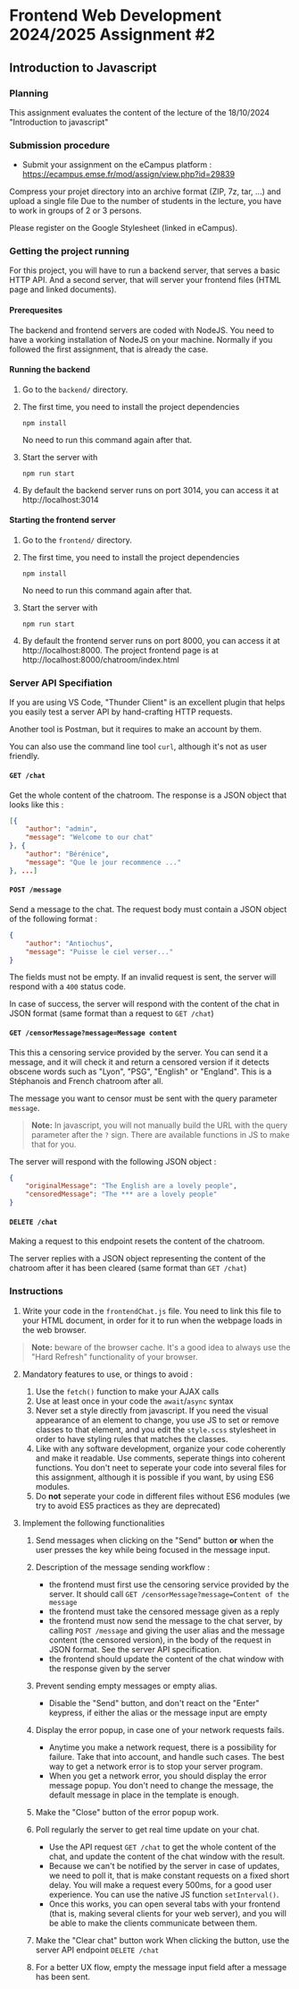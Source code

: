 # Frontend Web Development 2024/2025 Assignment #2
## Introduction to Javascript

### Planning

This assignment evaluates the content of the lecture of the 18/10/2024 "Introduction to
javascript"

### Submission procedure

- Submit your assignment on the eCampus platform : https://ecampus.emse.fr/mod/assign/view.php?id=29839

Compress your projet directory into an archive format (ZIP, 7z, tar, ...) and upload a single file
Due to the number of students in the lecture, you have to work in groups of 2 or 3 persons.

Please register on the Google Stylesheet (linked in eCampus).

### Getting the project running

For this project, you will have to run a backend server, that serves a basic HTTP API.
And a second server, that will server your frontend files (HTML page and linked documents).

#### Prerequesites

The backend and frontend servers are coded with NodeJS. You need to have a working
installation of NodeJS on your machine. Normally if you followed the first assignment,
that is already the case.

#### Running the backend

1. Go to the `backend/` directory. 
2. The first time, you need to install the project dependencies

    ```
    npm install
    ```

    No need to run this command again after that.

3. Start the server with

    ```
    npm run start
    ```

4. By default the backend server runs on port 3014, you can access it at http://localhost:3014

#### Starting the frontend server

1. Go to the `frontend/` directory. 
2. The first time, you need to install the project dependencies

    ```
    npm install
    ```

    No need to run this command again after that.

3. Start the server with

    ```
    npm run start
    ```

4. By default the frontend server runs on port 8000, you can access it at http://localhost:8000.
   The project frontend page is at http://localhost:8000/chatroom/index.html


### Server API Specifiation

If you are using VS Code, "Thunder Client" is an excellent plugin that helps you easily
test a server API by hand-crafting HTTP requests.

Another tool is Postman, but it requires to make an account by them.

You can also use the command line tool `curl`, although it's not as user friendly.

#### `GET /chat`

Get the whole content of the chatroom. The response is a JSON object that looks like this :

```json
[{
    "author": "admin",
    "message": "Welcome to our chat"
}, {
    "author": "Bérénice",
    "message": "Que le jour recommence ..."
}, ...]
```

#### `POST /message`

Send a message to the chat. The request body must contain a JSON object
of the following format : 

```json
{
    "author": "Antiochus",
    "message": "Puisse le ciel verser..."
}
```

The fields must not be empty. If an invalid request is sent, the server
will respond with a `400` status code.

In case of success, the server will respond with the content of the chat
in JSON format (same format than a request to `GET /chat`)

#### `GET /censorMessage?message=Message content`

This this a censoring service provided by the server. You can send it a message,
and it will check it and return a censored version if it detects obscene words
such as "Lyon", "PSG", "English" or "England". This is a Stéphanois and French 
chatroom after all.

The message you want to censor must be sent with the query parameter `message`.

> **Note:** In javascript, you will not manually build the URL with the query
> parameter after the `?` sign. There are available functions in JS to make that for you.

The server will respond with the following JSON object :

```json
{
    "originalMessage": "The English are a lovely people", 
    "censoredMessage": "The *** are a lovely people"
}
```

#### `DELETE /chat`

Making a request to this endpoint resets the content of the chatroom. 
 
The server replies with a JSON object representing the content of the chatroom
after it has been cleared (same format than `GET /chat`)

### Instructions

1. Write your code in the `frontendChat.js` file. You need to link this file to your HTML document, in order for it to run when the webpage loads in the web browser.

> **Note:** beware of the browser cache. It's a good idea to always use the "Hard Refresh" functionality of your browser.

2. Mandatory features to use, or things to avoid :

    1. Use the `fetch()` function to make your AJAX calls
    2. Use at least once in your code the `await`/`async` syntax
    3. Never set a style directly from javascript. If you need the visual appearance
       of an element to change, you use JS to set or remove classes to that element, 
       and you edit the `style.scss` stylesheet in order to have styling rules that
       matches the classes.
    4. Like with any software development, organize your code coherently and make it readable.
       Use comments, seperate things into coherent functions. You don't neet to seperate
       your code into several files for this assignment, although it is possible if you
       want, by using ES6 modules.
    5. Do **not** seperate your code in different files without ES6 modules
    (we try to avoid ES5 practices as they are deprecated)
    

3. Implement the following functionalities

    1. Send messages when clicking on the "Send" button **or** when the user presses
    the <Enter> key while being focused in the message input.

    2. Description of the message sending workflow :

        - the frontend must first use the censoring service provided by the server. It should call
        `GET /censorMessage?message=Content of the message`
        - the frontend must take the censored message given as a reply
        - the frontend must now send the message to the chat server, by calling `POST /message` and giving
        the user alias and the message content (the censored version), in the body of the request
        in JSON format. See the server API specification.
        - the frontend should update the content of the chat window with the response given by the server

    3. Prevent sending empty messages or empty alias. 
       
       - Disable the "Send" button, and don't react on the "Enter" keypress, if either the alias
  or the message input are empty

    4. Display the error popup, in case one of your network requests fails.
    
        - Anytime you make a network request, there is a possibility for failure. Take that
        into account, and handle such cases. The best way to get a network error is
        to stop your server program.
        - When you get a network error, you should display the error message popup. You don't
        need to change the message, the default message in place in the template is enough.

    5. Make the "Close" button of the error popup work.

    6. Poll regularly the server to get real time update on your chat.

        - Use the API request `GET /chat` to get the whole content of the chat, and update
        the content of the chat window with the result.
        - Because we can't be notified by the server in case of updates, we need to poll it, 
        that is make constant requests on a fixed short delay. You will make a request 
        every 500ms, for a good user experience. You can use the native JS function `setInterval()`.
        - Once this works, you can open several tabs with your frontend (that is, making
        several clients for your web server), and you will be able to make the clients communicate
        between them.

    7. Make the "Clear chat" button work
    When clicking the button, use the server API endpoint `DELETE /chat`

    8. For a better UX flow, empty the message input field after a message has been sent.
